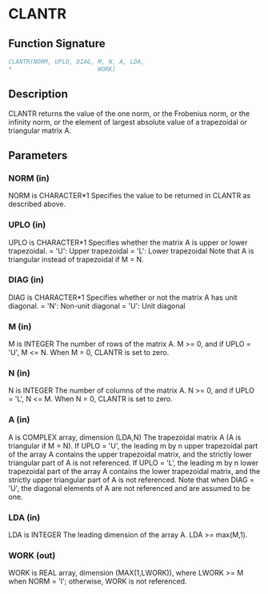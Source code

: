 # CLANTR

## Function Signature

```fortran
CLANTR(NORM, UPLO, DIAG, M, N, A, LDA,
*                        WORK)
```

## Description


 CLANTR  returns the value of the one norm,  or the Frobenius norm, or
 the  infinity norm,  or the  element of  largest absolute value  of a
 trapezoidal or triangular matrix A.

## Parameters

### NORM (in)

NORM is CHARACTER*1 Specifies the value to be returned in CLANTR as described above.

### UPLO (in)

UPLO is CHARACTER*1 Specifies whether the matrix A is upper or lower trapezoidal. = 'U': Upper trapezoidal = 'L': Lower trapezoidal Note that A is triangular instead of trapezoidal if M = N.

### DIAG (in)

DIAG is CHARACTER*1 Specifies whether or not the matrix A has unit diagonal. = 'N': Non-unit diagonal = 'U': Unit diagonal

### M (in)

M is INTEGER The number of rows of the matrix A. M >= 0, and if UPLO = 'U', M <= N. When M = 0, CLANTR is set to zero.

### N (in)

N is INTEGER The number of columns of the matrix A. N >= 0, and if UPLO = 'L', N <= M. When N = 0, CLANTR is set to zero.

### A (in)

A is COMPLEX array, dimension (LDA,N) The trapezoidal matrix A (A is triangular if M = N). If UPLO = 'U', the leading m by n upper trapezoidal part of the array A contains the upper trapezoidal matrix, and the strictly lower triangular part of A is not referenced. If UPLO = 'L', the leading m by n lower trapezoidal part of the array A contains the lower trapezoidal matrix, and the strictly upper triangular part of A is not referenced. Note that when DIAG = 'U', the diagonal elements of A are not referenced and are assumed to be one.

### LDA (in)

LDA is INTEGER The leading dimension of the array A. LDA >= max(M,1).

### WORK (out)

WORK is REAL array, dimension (MAX(1,LWORK)), where LWORK >= M when NORM = 'I'; otherwise, WORK is not referenced.

